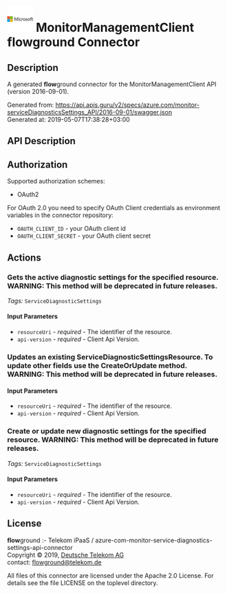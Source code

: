 # ![LOGO](logo.png) MonitorManagementClient **flow**ground Connector

## Description

A generated **flow**ground connector for the MonitorManagementClient API (version 2016-09-01).

Generated from: https://api.apis.guru/v2/specs/azure.com/monitor-serviceDiagnosticsSettings_API/2016-09-01/swagger.json<br/>
Generated at: 2019-05-07T17:38:28+03:00

## API Description



## Authorization

Supported authorization schemes:
- OAuth2

For OAuth 2.0 you need to specify OAuth Client credentials as environment variables in the connector repository:
* `OAUTH_CLIENT_ID` - your OAuth client id
* `OAUTH_CLIENT_SECRET` - your OAuth client secret

## Actions

### Gets the active diagnostic settings for the specified resource. **WARNING**: This method will be deprecated in future releases.

*Tags:* `ServiceDiagnosticSettings`

#### Input Parameters
* `resourceUri` - _required_ - The identifier of the resource.
* `api-version` - _required_ - Client Api Version.

### Updates an existing ServiceDiagnosticSettingsResource. To update other fields use the CreateOrUpdate method. **WARNING**: This method will be deprecated in future releases.

#### Input Parameters
* `resourceUri` - _required_ - The identifier of the resource.
* `api-version` - _required_ - Client Api Version.

### Create or update new diagnostic settings for the specified resource. **WARNING**: This method will be deprecated in future releases.

*Tags:* `ServiceDiagnosticSettings`

#### Input Parameters
* `resourceUri` - _required_ - The identifier of the resource.
* `api-version` - _required_ - Client Api Version.

## License

**flow**ground :- Telekom iPaaS / azure-com-monitor-service-diagnostics-settings-api-connector<br/>
Copyright © 2019, [Deutsche Telekom AG](https://www.telekom.de)<br/>
contact: flowground@telekom.de

All files of this connector are licensed under the Apache 2.0 License. For details
see the file LICENSE on the toplevel directory.
